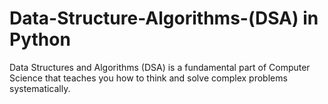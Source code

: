 # Data-Structure-Algorithms-(DSA) in Python
Data Structures and Algorithms (DSA) is a fundamental part of Computer Science that teaches you how to think and solve complex problems systematically.

